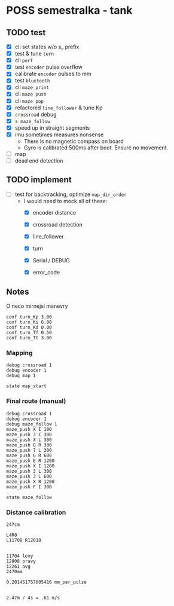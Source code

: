 # POSS semestralka - tank

## TODO test
- [x] cli set states w/o s_ prefix
- [x] test & tune `turn`
- [x] cli `perf`
- [x] test `encoder` pulse overflow
- [x] calibrate `encoder` pulses to mm
- [x] test `bluetooth`
- [x] cli `maze print`
- [x] cli `maze push`
- [x] cli `maze pop`
- [x] refactored `line_follower` & tune Kp
- [x] `crossroad` debug
- [x] `s_maze_follow`
- [x] speed up in straight segments
- [x] imu sometimes measures nonsense
  - There is no magnetic compass on board
  - Gyro is calibrated 500ms after boot. Ensure no movement.
- [ ] map
- [ ] dead end detection

## TODO implement
- [ ] test for backtracking, optimize `map_dir_order`
  - I would need to mock all of these:
    - [x] encoder distance
    - [x] crossroad detection
    - [x] line_follower
    - [x] turn
    - [x] Serial / DEBUG
    - [x] error_code


## Notes
O neco mirnejsi manevry
```
conf turn_Kp 3.00
conf turn_Ki 6.00
conf turn_Kd 0.00
conf turn_Tf 0.50
conf turn_Tt 3.00
```

### Mapping
```
debug crossroad 1
debug encoder 1
debug map 1

state map_start
```


### Final route (manual)
```
debug crossroad 1
debug encoder 1
debug maze_follow 1
maze_push X I 100
maze_push 3 I 300
maze_push X L 300
maze_push G R 300
maze_push 7 L 300
maze_push G R 600
maze_push E R 1200
maze_push X I 1200
maze_push 3 L 300
maze_push 3 L 600
maze_push X R 1200
maze_push F I 300

state maze_follow
```


### Distance calibration
```
247cm

L4R0
L11708 R12818


11704 levy
12808 pravy
12261 avg
2470mm

0.201451757605416 mm_per_pulse


2.47m / 4s = .61 m/s
```
